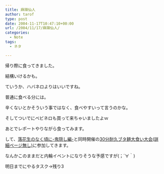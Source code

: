 ```yaml
---
title: 麻辣仙人
author: tarof
type: post
date: 2004-11-17T10:47:10+00:00
url: /2004/11/17/麻辣仙人/
categories:
  - Note
tags:
  - ネタ

---
```

帰り際に食ってきました。
  
結構いけるかも。
  
ていうか、ハバネロよりはいいですね。
  
普通に食べる分には。
  
辛くないとかそういう事ではなく、食べやすいって言うのかな。

そしてついでにベビネロも買って来ちゃいましたよｗ
  
あとでレポートやりながら食ってみます。

して、[落花生のなく頃に-鬼隠し編-][1]と同時開催の[30分耐久ブタ麺大食い大会(詳細ページ無し)][2]に参加してきます。
  
なんかこのままだと内輪イベントになりそうな予感ですが(；´∀｀)

明日までにやるタスク→残り3

 [1]: http://www.geocities.jp/trick_or_steal/oni.html
 [2]: http://www.geocities.jp/pt_mozan/